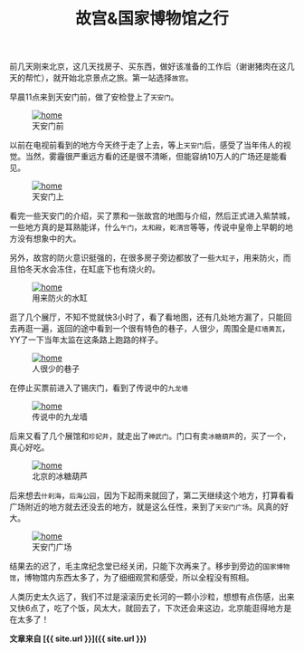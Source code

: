 ﻿---
layout: post
title: 故宫&国家博物馆之行
description: "北京第一站游记"
tags: [游记]
image:
  background: triangular.png
comments: true
share: true
---

前几天刚来北京，这几天找房子、买东西，做好该准备的工作后（谢谢猪肉在这几天的帮忙），就开始北京景点之旅。第一站选择`故宫`。

早晨11点来到天安门前，做了安检登上了`天安门`。

<figure>
	<a href="/images/article/2014-11/tiananmen.jpg">
		<img src="/images/article/2014-11/tiananmen.jpg" alt="home" />
	</a>
	<figcaption>天安门前</figcaption>
</figure>

<!--more-->

以前在电视前看到的地方今天终于走了上去，等上`天安门`后，感受了当年伟人的视觉。当然，雾霾很严重远方看的还是很不清晰，但能容纳10万人的广场还是能看见。

<figure>
	<a href="/images/article/2014-11/tiananmen2.jpeg">
		<img src="/images/article/2014-11/tiananmen2.jpeg" alt="home" />
	</a>
	<figcaption>天安门上</figcaption>
</figure>

看完一些天安门的介绍，买了票和一张故宫的地图与介绍，然后正式进入紫禁城，一些地方真的是耳熟能详，什么`午门`，`太和殿`，`乾清宫`等等，传说中皇帝上早朝的地方没有想象中的大。

另外，故宫的防火意识挺强的，在很多房子旁边都放了一些`大缸子`，用来防火，而且怕冬天水会冻住，在缸底下也有烧火的。

<figure>
	<a href="/images/article/2014-11/shuigang.jpeg">
		<img src="/images/article/2014-11/shuigang.jpeg" alt="home" />
	</a>
	<figcaption>用来防火的水缸</figcaption>
</figure>

逛了几个展厅，不知不觉就快3小时了，看了看地图，还有几处地方漏了，只能回去再逛一遍，返回的途中看到一个很有特色的巷子，人很少，周围全是`红墙黄瓦`，YY了一下当年太监在这条路上跑路的样子。

<figure>
	<a href="/images/article/2014-11/hongqianghuangwa.jpeg">
		<img src="/images/article/2014-11/hongqianghuangwa.jpeg" alt="home" />
	</a>
	<figcaption>人很少的巷子</figcaption>
</figure>

在停止买票前进入了锡庆门，看到了传说中的`九龙墙`

<figure>
	<a href="/images/article/2014-11/jiulongqiang.jpeg">
		<img src="/images/article/2014-11/jiulongqiang.jpeg" alt="home" />
	</a>
	<figcaption>传说中的九龙墙</figcaption>
</figure>

后来又看了几个展馆和`珍妃井`，就走出了`神武门`。门口有卖`冰糖葫芦`的，买了一个，真心好吃。

<figure>
	<a href="/images/article/2014-11/bthl.jpeg">
		<img src="/images/article/2014-11/bthl.jpeg" alt="home" />
	</a>
	<figcaption>北京的冰糖葫芦</figcaption>
</figure>

后来想去`什刹海`，`后海公园`，因为下起雨来就回了，第二天继续这个地方，打算看看广场附近的地方就去还没去的地方，就是这么任性，来到了`天安门广场`。风真的好大。

<figure>
	<a href="/images/article/2014-11/gc.jpeg">
		<img src="/images/article/2014-11/gc.jpeg" alt="home" />
	</a>
	<figcaption>天安门广场</figcaption>
</figure>

结果去的迟了，毛主席纪念堂已经关闭，只能下次再来了。移步到旁边的`国家博物馆`，博物馆内东西太多了，为了细细观赏和感受，所以全程没有照相。

人类历史太久远了，我们不过是滚滚历史长河的一颗小沙粒，想想有点伤感，出来又快6点了，吃了个饭，风太大，就回去了，下次还会来这边，北京能逛得地方是在太多了！

**文章来自 [{{ site.url }}]({{ site.url }})**